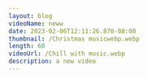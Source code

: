 ```yaml
---
layout: blog
videoName: neww
date: 2023-02-06T12:11:26.870-08:00
thumbnail: /Christmas musicwebp.webp
length: 60
videoUrl: /Chill with music.webp
description: a new video
---
```

